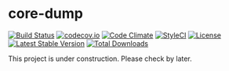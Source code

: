 # core-dump

[![Build Status](https://travis-ci.org/themichaelhall/core-dump.svg?branch=master)](https://travis-ci.org/themichaelhall/core-dump)
[![codecov.io](https://codecov.io/gh/themichaelhall/core-dump/coverage.svg?branch=master)](https://codecov.io/gh/themichaelhall/core-dump?branch=master)
[![Code Climate](https://codeclimate.com/github/themichaelhall/core-dump/badges/gpa.svg)](https://codeclimate.com/github/themichaelhall/core-dump)
[![StyleCI](https://styleci.io/repos/94369062/shield?style=flat)](https://styleci.io/repos/94369062)
[![License](https://poser.pugx.org/michaelhall/core-dump/license)](https://packagist.org/packages/michaelhall/core-dump)
[![Latest Stable Version](https://poser.pugx.org/michaelhall/core-dump/v/stable)](https://packagist.org/packages/michaelhall/core-dump)
[![Total Downloads](https://poser.pugx.org/michaelhall/core-dump/downloads)](https://packagist.org/packages/michaelhall/core-dump)

This project is under construction. Please check by later.